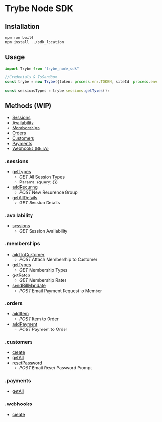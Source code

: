 # Trybe Node SDK

## Installation
```bash
npm run build
npm install ../sdk_location
```

## Usage

```typescript
import Trybe from "trybe_node_sdk"

//Credenials & IsSandbox
const trybe = new Trybe({token: process.env.TOKEN, siteId: process.env.SITE_ID}, false);

const sessionsTypes = trybe.sessions.getTypes();

```

## Methods (WIP)

- [Sessions](#.sessions)
- [Availability](#.availability)
- [Memberships](#.memberships)
- [Orders](#.orders)
- [Customers](#.customers)
- [Payments](#.payments)
- [Webhooks (BETA)](#.webhooks)


### .sessions

- [getTypes](https://openapi.try.be/#operation/sessionTypeIndex)
  - *GET* All Session Types
  - Params: (query: {})
- [addRecuring](https://openapi.try.be/#operation/sessionRecurrenceGroupStore)
  - *POST* New Recurence Group
- [getAllDetails](https://openapi.try.be/#operation/sessionsIndex)
  - *GET* Session Details

### .availability

- [sessions](https://openapi.try.be/#operation/getSessionAvailability)
  - *GET* Session Availability

### .memberships

- [addToCustomer](https://openapi.try.be/#operation/createMembershipOrder)
  - *POST* Attach Membership to Customer
- [getTypes](https://openapi.try.be/#operation/listMembershipTypes)
  - *GET* Membership Types
- [getRates](https://openapi.try.be/#operation/listMembershipRates)
  - *GET* Membership Rates
- [sendBillMandate](https://openapi.try.be/#operation/requestMandate)
  - *POST* Email Payment Request to Member

### .orders
- [addItem](https://openapi.try.be/#operation/orderAddItem)
  - *POST* Item to Order
- [addPayment](https://openapi.try.be/#operation/orderPaymentStore)
  - *POST* Payment to Order

### .customers
- [create](https://openapi.try.be/#operation/createCustomer)
- [getAll](https://openapi.try.be/#operation/listCustomers)
- [resetPassword](https://openapi.try.be/#operation/resetCustomerPassword)
  - *POST* Email Reset Password Prompt

### .payments
- [getAll](https://openapi.try.be/#operation/listPaymentMethods)

### .webhooks
- [create](https://docs.try.be/endpoints/WebhookConfig#createWebhookConfig)
